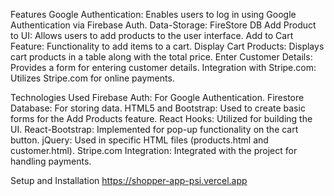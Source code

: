 

Features
Google Authentication: Enables users to log in using Google Authentication via Firebase Auth.
Data-Storage: FireStore DB
Add Product to UI: Allows users to add products to the user interface.
Add to Cart Feature: Functionality to add items to a cart.
Display Cart Products: Displays cart products in a table along with the total price.
Enter Customer Details: Provides a form for entering customer details.
Integration with Stripe.com: Utilizes Stripe.com for online payments.

Technologies Used
Firebase Auth: For Google Authentication.
Firestore Database: For storing data.
HTML5 and Bootstrap: Used to create basic forms for the Add Products feature.
React Hooks: Utilized for building the UI.
React-Bootstrap: Implemented for pop-up functionality on the cart button.
jQuery: Used in specific HTML files (products.html and customer.html).
Stripe.com Integration: Integrated with the project for handling payments.

Setup and Installation
https://shopper-app-psi.vercel.app


